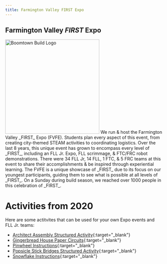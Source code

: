 ```yaml
---
title: Farmington Valley FIRST Expo
---
```


## Farmington Valley _FIRST_ Expo
<img class="float-left" alt="Boomtown Build Logo" style="width:300px;" src="{{ site.url }}/assets/img/FIRST-logos/Boomtown-Build-logo.jpg"/>
We run & host the Farmington Valley _FIRST_ Expo (FVFE). Students plan every aspect of this event, from creating city-themed STEAM activities to coordinating logistics. Over the last 8 years, this unique event has grown to encompass every level of _FIRST_, including an FLL Jr. Expo, FLL scrimmage, & FTC/FRC robot demonstrations. There were 34 FLL Jr, 14 FLL, 1 FTC, & 5 FRC teams at this event to share their accomplishments & be inspired through experiential learning. The FVFE is a unique showcase of _FIRST_ due to its focus on our youngest participants, guiding them to see what is possible at all levels of _FIRST_. On a Sunday during build season, we reached over 1000 people in this celebration of _FIRST_.

# Activities from 2020
Here are some actitvites that can be used for your own Expo events and FLL Jr. teams:
* [Architect Assembly Structured Activity](https://drive.google.com/a/fpsct.org/file/d/1UMiHE2Dsh3S2RI73uPsL8LnNjLggv5UB/view?usp=sharing){:target="_blank"}
* [Gingerbread House Paper Circuits](https://drive.google.com/a/fpsct.org/file/d/117ajIwbsilaHCCBNLrcqYF3SadK9TpxH/view?usp=sharing){:target="_blank"}
* [Pinwheel Instructions](https://drive.google.com/file/d/14vT7fuzKDc57NsDLsy2Ktseh-kDqmll7/view){:target="_blank"}
* [Popsicle Stick Bridges Structured Activity](https://drive.google.com/a/fpsct.org/file/d/1v_AMd_Ch-Q9sT92sW8d_s8nABQTUyjib/view?usp=sharing){:target="_blank"}
* [Snowflake Instructions](https://drive.google.com/a/fpsct.org/file/d/1VQ-DhW6pNlSdUKAeiux09ITp_uZvKYSm/view?usp=sharing){:target="_blank"}

<!--<div width="100%" style="text-align:center;margin-top:1em;">
  <a class="btn" href="https://docs.google.com/forms/d/e/1FAIpQLSdNXVEoMg2jUBoxKcRzrTYhRzloZFlHoDk8bpoD3kAnWWhb0A/viewform?usp=sf_link" target="_blank">Expo Registration</a>
</div>
-->
